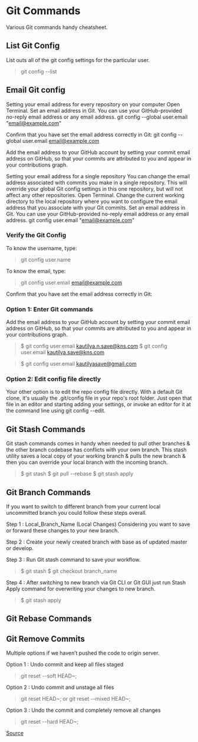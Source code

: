 # Git Commands

Various Git commands handy cheatsheet.

## List Git Config

List outs all of the git config settings for the particular user.
> git config --list

## Email Git config

Setting your email address for every repository on your computer
Open Terminal.
Set an email address in Git. You can use your GitHub-provided no-reply email address or any email address.
git config --global user.email "email@example.com"

Confirm that you have set the email address correctly in Git:
git config --global user.email
email@example.com

Add the email address to your GitHub account by setting your commit email address on GitHub, so that your commits are attributed to you and appear in your contributions graph.

Setting your email address for a single repository
You can change the email address associated with commits you make in a single repository. This will override your global Git config settings in this one repository, but will not affect any other repositories.
Open Terminal.
Change the current working directory to the local repository where you want to configure the email address that you associate with your Git commits.
Set an email address in Git. You can use your GitHub-provided no-reply email address or any email address.
git config user.email "email@example.com"

### Verify the Git Config

To know the username, type:

> git config user.name

To know the email, type:

> git config user.email
email@example.com

Confirm that you have set the email address correctly in Git:

### Option 1: Enter Git commands

Add the email address to your GitHub account by setting your commit email address on GitHub, so that your commits are attributed to you and appear in your contributions graph.

> \$ git config user.email kautilya.n.save@kns.com
> \$ git config user.email kautilya.save@kns.com

> \$ git config user.email kautilyasave@gmail.com

### Option 2: Edit config file directly

Your other option is to edit the repo config file directly. With a default Git clone, it's usually the .git/config file in your repo's root folder. Just open that file in an editor and starting adding your settings, or invoke an editor for it at the command line using git config --edit.

## Git Stash Commands

Git stash commands comes in handy when needed to pull other branches & the other branch codebase has conflicts with your own branch. This stash utility saves a local copy of your working branch & pulls the new branch & then you can override your local branch with the incoming branch.

> \$ git stash
> \$ git pull --rebase
> \$ git stash apply

## Git Branch Commands

If you want to switch to different branch from your current local uncommitted branch you could follow these steps overall.

Step 1 : Local_Branch_Name (Local Changes) Considering you want to save or forward these changes to your new branch.

Step 2 : Create your newly created branch with base as of updated master or develop.

Step 3 : Run Git stash command to save your workflow.
> \$ git stash
> \$ git checkout branch_name

Step 4 : After switching to new branch via Git CLI or Git GUI just run Stash Apply command for overwriting your changes to new branch.

> \$ git stash apply

## Git Rebase Commands



## Git Remove Commits

Multiple options if we haven’t pushed the code to origin server.

Option 1 : 
Undo commit and keep all files staged
> git reset --soft HEAD~;


Option 2 : 
Undo commit and unstage all files

> git reset HEAD~;
or 
> git reset --mixed HEAD~;


Option 3 : 
Undo the commit and completely remove all changes
> git reset --hard HEAD~;

[Source](https://bytefreaks.net/programming-2/how-to-undo-a-git-commit-that-was-not-pushed) 
